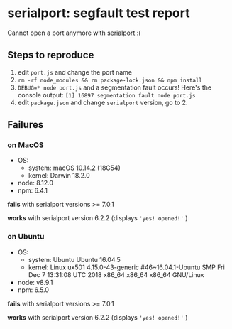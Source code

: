 # serialport: segfault test report

Cannot open a port anymore with [serialport](https://www.npmjs.com/package/serialport) :(

## Steps to reproduce

1. edit `port.js` and change the port name
2. `rm -rf node_modules && rm package-lock.json && npm install`
3. `DEBUG=* node port.js` and a segmentation fault occurs! Here's the console output: `[1] 16897 segmentation fault node port.js`
4. edit `package.json` and change `serialport` version, go to 2.

## Failures

### on MacOS

- OS:
  - system: macOS 10.14.2 (18C54)
  - kernel: Darwin 18.2.0
- node: 8.12.0
- npm: 6.4.1

**fails** with serialport versions >= 7.0.1

**works** with serialport version 6.2.2 (displays `'yes! opened!'` )

### on Ubuntu

- OS:
  - system: Ubuntu Ubuntu 16.04.5
  - kernel: Linux ux501 4.15.0-43-generic #46~16.04.1-Ubuntu SMP Fri Dec 7 13:31:08 UTC 2018 x86_64 x86_64 x86_64 GNU/Linux
- node: v8.9.1
- npm: 6.5.0

**fails** with serialport versions >= 7.0.1

**works** with serialport version 6.2.2 (displays `'yes! opened!'` )
